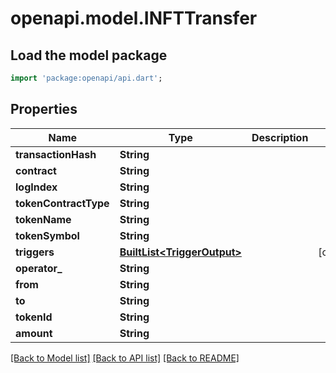 # openapi.model.INFTTransfer

## Load the model package
```dart
import 'package:openapi/api.dart';
```

## Properties
Name | Type | Description | Notes
------------ | ------------- | ------------- | -------------
**transactionHash** | **String** |  | 
**contract** | **String** |  | 
**logIndex** | **String** |  | 
**tokenContractType** | **String** |  | 
**tokenName** | **String** |  | 
**tokenSymbol** | **String** |  | 
**triggers** | [**BuiltList&lt;TriggerOutput&gt;**](TriggerOutput.md) |  | [optional] 
**operator_** | **String** |  | 
**from** | **String** |  | 
**to** | **String** |  | 
**tokenId** | **String** |  | 
**amount** | **String** |  | 

[[Back to Model list]](../README.md#documentation-for-models) [[Back to API list]](../README.md#documentation-for-api-endpoints) [[Back to README]](../README.md)


